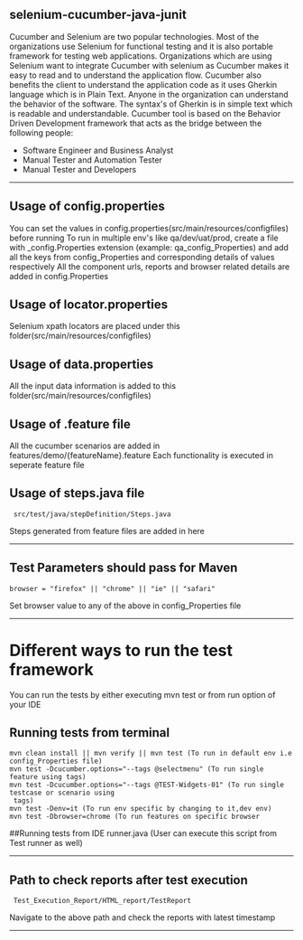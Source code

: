 ## selenium-cucumber-java-junit
Cucumber and Selenium are two popular technologies.
Most of the organizations use Selenium for functional testing and it is also portable framework for
testing web applications. 
Organizations which are using Selenium want to integrate Cucumber with selenium as Cucumber makes it easy to read and to understand the application flow.
Cucumber also benefits the client to understand the application code as it uses Gherkin language which is in Plain Text. 
Anyone in the organization can understand the behavior of the software. The syntax's of Gherkin is in simple text which is readable and understandable.
Cucumber tool is based on the Behavior Driven Development framework that acts as the bridge between the following people:
- Software Engineer and Business Analyst
- Manual Tester and Automation Tester
- Manual Tester and Developers

***

## Usage of config.properties 

You can set the values in config.properties(src/main/resources/configfiles) before running
To run in multiple env's like qa/dev/uat/prod, create a file with _config.Properties extension
(example: qa_config_Properties) and add all the keys from config_Properties and corresponding
 details of values respectively
All the component urls, reports and browser related details are added in config.Properties

## Usage of locator.properties 
Selenium xpath locators are placed under this folder(src/main/resources/configfiles)

## Usage of data.properties 
All the input data information is added to this folder(src/main/resources/configfiles)

## Usage of .feature file
All the cucumber scenarios are added in features/demo/{featureName}.feature 
Each functionality is executed in seperate feature file

 ## Usage of steps.java file
     src/test/java/stepDefinition/Steps.java
Steps generated from feature files are added in here 

***

## Test  Parameters should pass for Maven
    browser = "firefox" || "chrome" || "ie" || "safari"
Set browser value to any of the above in config_Properties file

***

# Different ways to run the test framework
You can run the tests by either executing mvn test or from run option of your IDE

## Running tests from terminal
    mvn clean install || mvn verify || mvn test (To run in default env i.e config_Properties file)
    mvn test -Dcucumber.options="--tags @selectmenu" (To run single feature using tags)
    mvn test -Dcucumber.options="--tags @TEST-Widgets-01" (To run single testcase or scenario using
     tags)
    mvn test -Denv=it (To run env specific by changing to it,dev env)
    mvn test -Dbrowser=chrome (To run features on specific browser
    
 ##Running tests from IDE 
    runner.java (User can execute this script from Test runner as well)
 
 ***
 ## Path to check reports after test execution
     Test_Execution_Report/HTML_report/TestReport
 Navigate to the above path and check the reports with latest timestamp
 ***